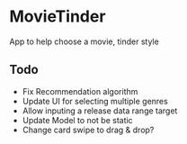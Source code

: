 # MovieTinder
App to help choose a movie, tinder style
## Todo
- Fix Recommendation algorithm
- Update UI for selecting multiple genres
- Allow inputing a release data range target
- Update Model to not be static
- Change card swipe to drag & drop?

